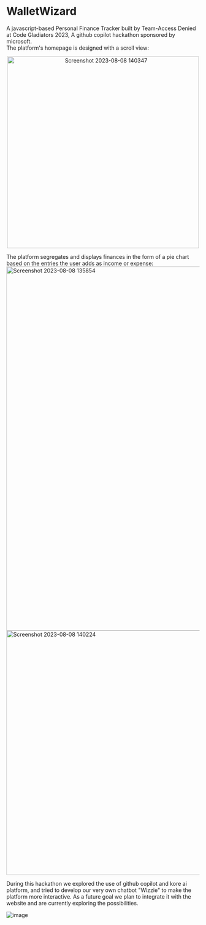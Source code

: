 # WalletWizard
A javascript-based Personal Finance Tracker built by Team-Access Denied at Code Gladiators 2023, A github copilot hackathon sponsored by microsoft.
<br>
The platform's homepage is designed with a scroll view:
<p align="center">
<img width="500" alt="Screenshot 2023-08-08 140347" src="https://github.com/Selina-Varshney/WalletWizard/assets/99686864/81e364e7-8755-480f-b957-ac52ef327be0">
</p>
The platform segregates and displays finances in the form of a pie chart based on the entries the user adds as income or expense: 

<img width="949" alt="Screenshot 2023-08-08 135854" src="https://github.com/Selina-Varshney/WalletWizard/assets/99686864/8f57b535-abf2-4f03-b287-31be191c6b2c">

<img width="638" alt="Screenshot 2023-08-08 140224" src="https://github.com/Selina-Varshney/WalletWizard/assets/99686864/9a47b4bf-d0ee-4ec9-af38-0ae8214bc482">

During this hackathon we explored the use of github copilot and kore ai platform, and tried to develop our very own chatbot "Wizzie" to make the platform more interactive.
As a future goal we plan to integrate it with the website and are currently exploring the possibilities.

![image](https://github.com/Selina-Varshney/WalletWizard/assets/99686864/25168b13-969a-48e7-a279-397b629654b7)




